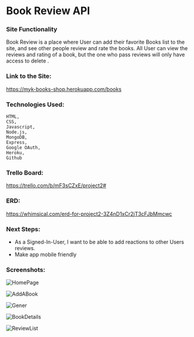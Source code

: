 # Book Review API

### Site Functionality
Book Review is a place where User can add their favorite Books list to the site, and see other people review and rate the books. All User can view the reviews and rating of a book, but the one who pass reviews will only have access to delete . 


### Link to the Site:
https://myk-books-shop.herokuapp.com/books

### Technologies Used:
    HTML,
    CSS,
    Javascript,
    Node.js,
    MongoDB, 
    Express, 
    Google OAuth, 
    Heroku, 
    Github

### Trello Board:
https://trello.com/b/mF3sCZxE/project2#

### ERD:
https://whimsical.com/erd-for-project2-3Z4nD1xCr2jT3cFJbMmcwc

### Next Steps:
<ul>
    <li>As a Signed-In-User, I want to be able to add  reactions to other Users reviews.</li>
    <li> Make app mobile friendly</li>
    
</ul>


### Screenshots:
![HomePage](https://i.imgur.com/SLa0Gqq.png)

![AddABook](https://i.imgur.com/LshmZYU.png)

![Gener](ttps://i.imgur.com/1nOLJ9A.png)

![BookDetails](https://i.imgur.com/MZTydR7.png)

![ReviewList](https://i.imgur.com/fJfr6NX.png)

